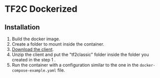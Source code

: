 # TF2C Dockerized

## Installation
1. Build the docker image.
2. Create a folder to mount inside the container.
3. [Download the client](https://tf2classic.com/download.php).
4. Unzip the client and put the "tf2classic" folder inside the folder you created in the step 1 .
5. Run the container with a configuration similar to the one in the `docker-compose-example.yaml` file.